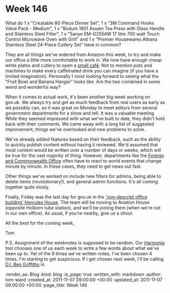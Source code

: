 Week 146
========

What do 1 x "Creatable 80-Piece Dinner Set", 1 x "3M Command Hooks Value Pack - Medium", 1 x "Bodum 1801 Assam Tea Press with Glass Handle and Stainless Steel Filter", 1 x "Sanyo EM-G255AW 17 litre 700 watt Touch Control Microwave Oven with Grill" and 1 x "Premier Housewares Athana Stainless Steel 24-Piece Cutlery Set" have in common?

They are all things we've ordered from Amazon this week, to try and make our office a little more comfortable to work in.  We now have enough cheap white plates and cutlery to open a [small café](http://maps.google.co.uk/maps?q=the+Bridge+Caf%C3%A9+in+Acton&hl=en&ie=UTF8&ll=51.522416,-0.273982&spn=0.004713,0.01104&sll=51.458472,-0.076338&sspn=0.151026,0.353279&vpsrc=6&hq=the+Bridge+Caf%C3%A9&hnear=Acton,+Greater+London,+United+Kingdom&t=h&z=17&layer=c&cbll=51.522474,-0.274098&panoid=M5Nbi-EbFpP48njEMYXFmQ&cbp=12,197.47,,0,11.55). Not to mention pots and machines to make every caffeinated drink you can imagine (if you have a limited imagination).  Personally I most looking forward to seeing what the "Fruit Bowl and Banana Hanger" looks like.  Are the two combined in some weird and wonderful way?

When it comes to actual work, it's been another big week working on gov.uk.  We always try and get as much feedback from real users as early as we possibly can, so it was great on Monday to meet editors from several government departments for a show and tell.  It was a valuable meeting.  While they seemed impressed with what we've built to date, they didn't hold back with their comments.  We came away with a long list of suggested improvement, things we've overlooked and new problems to solve.

We've already added features based on their feedback, such as the ability to quickly publish content without having it reviewed.  We'd assumed that most content would be written over a number of days or weeks, which will be true for the vast majority of thing.  However, departments like the [Foreign and Commonwealth Office](http://www.fco.gov.uk/en/) often have to react to world events that change minute by minute.  In these cases, they need to get news out fast.

Other things we've worked on include new filters for admins, being able to delete items (revolutionary!), and general admin functions.  It's all coming together quite nicely.

Finally, Friday was the last day for gov.uk in the ['non-descript office building' Hercules House](http://www.geograph.org.uk/photo/1744369).  The team will be moving to Aviation House (opposite Holborn tube station), and we'll be joining them (when we're not in our own office).  As usual, if you're nearby, give us a shout.

All the best for the coming week,

Tom

P.S. Assignment of the weeknotes is supposed to be random.  Our [Harmonia](https://github.com/freerange/harmonia) tool chooses one of us each week to write a few words about what we've been up to.  Yet of the 9 times we've written notes, I've been chosen 4 times.  I'm starting to get suspicious.  If I get chosen next week, I'll be calling [D.I. Ben Griffiths](http://vestibule.rubymanor.org/proposals/18) in.

:render_as: Blog
:kind: blog
:is_page: true
:written_with: markdown
:author: tom-ward
:created_at: 2011-11-07 09:00:00 +00:00
:updated_at: 2011-11-07 09:00:00 +00:00
:page_title: Week 146